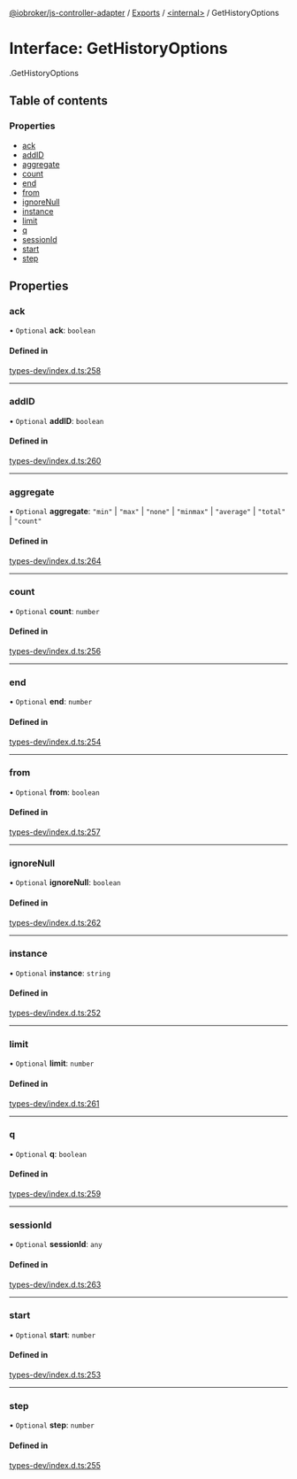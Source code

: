 [@iobroker/js-controller-adapter](../README.md) / [Exports](../modules.md) / [<internal\>](../modules/internal_.md) / GetHistoryOptions

# Interface: GetHistoryOptions

[<internal>](../modules/internal_.md).GetHistoryOptions

## Table of contents

### Properties

- [ack](internal_.GetHistoryOptions.md#ack)
- [addID](internal_.GetHistoryOptions.md#addid)
- [aggregate](internal_.GetHistoryOptions.md#aggregate)
- [count](internal_.GetHistoryOptions.md#count)
- [end](internal_.GetHistoryOptions.md#end)
- [from](internal_.GetHistoryOptions.md#from)
- [ignoreNull](internal_.GetHistoryOptions.md#ignorenull)
- [instance](internal_.GetHistoryOptions.md#instance)
- [limit](internal_.GetHistoryOptions.md#limit)
- [q](internal_.GetHistoryOptions.md#q)
- [sessionId](internal_.GetHistoryOptions.md#sessionid)
- [start](internal_.GetHistoryOptions.md#start)
- [step](internal_.GetHistoryOptions.md#step)

## Properties

### ack

• `Optional` **ack**: `boolean`

#### Defined in

[types-dev/index.d.ts:258](https://github.com/ioBroker/ioBroker.js-controller/blob/a9d11a29/packages/types-dev/index.d.ts#L258)

___

### addID

• `Optional` **addID**: `boolean`

#### Defined in

[types-dev/index.d.ts:260](https://github.com/ioBroker/ioBroker.js-controller/blob/a9d11a29/packages/types-dev/index.d.ts#L260)

___

### aggregate

• `Optional` **aggregate**: ``"min"`` \| ``"max"`` \| ``"none"`` \| ``"minmax"`` \| ``"average"`` \| ``"total"`` \| ``"count"``

#### Defined in

[types-dev/index.d.ts:264](https://github.com/ioBroker/ioBroker.js-controller/blob/a9d11a29/packages/types-dev/index.d.ts#L264)

___

### count

• `Optional` **count**: `number`

#### Defined in

[types-dev/index.d.ts:256](https://github.com/ioBroker/ioBroker.js-controller/blob/a9d11a29/packages/types-dev/index.d.ts#L256)

___

### end

• `Optional` **end**: `number`

#### Defined in

[types-dev/index.d.ts:254](https://github.com/ioBroker/ioBroker.js-controller/blob/a9d11a29/packages/types-dev/index.d.ts#L254)

___

### from

• `Optional` **from**: `boolean`

#### Defined in

[types-dev/index.d.ts:257](https://github.com/ioBroker/ioBroker.js-controller/blob/a9d11a29/packages/types-dev/index.d.ts#L257)

___

### ignoreNull

• `Optional` **ignoreNull**: `boolean`

#### Defined in

[types-dev/index.d.ts:262](https://github.com/ioBroker/ioBroker.js-controller/blob/a9d11a29/packages/types-dev/index.d.ts#L262)

___

### instance

• `Optional` **instance**: `string`

#### Defined in

[types-dev/index.d.ts:252](https://github.com/ioBroker/ioBroker.js-controller/blob/a9d11a29/packages/types-dev/index.d.ts#L252)

___

### limit

• `Optional` **limit**: `number`

#### Defined in

[types-dev/index.d.ts:261](https://github.com/ioBroker/ioBroker.js-controller/blob/a9d11a29/packages/types-dev/index.d.ts#L261)

___

### q

• `Optional` **q**: `boolean`

#### Defined in

[types-dev/index.d.ts:259](https://github.com/ioBroker/ioBroker.js-controller/blob/a9d11a29/packages/types-dev/index.d.ts#L259)

___

### sessionId

• `Optional` **sessionId**: `any`

#### Defined in

[types-dev/index.d.ts:263](https://github.com/ioBroker/ioBroker.js-controller/blob/a9d11a29/packages/types-dev/index.d.ts#L263)

___

### start

• `Optional` **start**: `number`

#### Defined in

[types-dev/index.d.ts:253](https://github.com/ioBroker/ioBroker.js-controller/blob/a9d11a29/packages/types-dev/index.d.ts#L253)

___

### step

• `Optional` **step**: `number`

#### Defined in

[types-dev/index.d.ts:255](https://github.com/ioBroker/ioBroker.js-controller/blob/a9d11a29/packages/types-dev/index.d.ts#L255)
